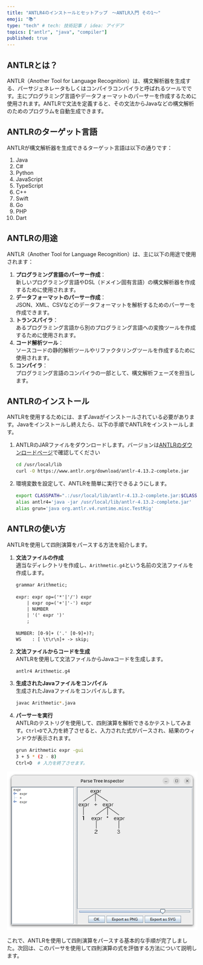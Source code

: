 ```yaml
---
title: "ANTLR4のインストールとセットアップ　〜ANTLR入門 その1〜"
emoji: "📚"
type: "tech" # tech: 技術記事 / idea: アイデア
topics: ["antlr", "java", "compiler"]
published: true
---
```


## ANTLRとは？

ANTLR（Another Tool for Language Recognition）は、構文解析器を生成する、パーサジェネレータもしくはコンパイラコンパイラと呼ばれるツールでです。主にプログラミング言語やデータフォーマットのパーサーを作成するために使用されます。ANTLRで文法を定義すると、その文法からJavaなどの構文解析のためのプログラムを自動生成できます。

## ANTLRのターゲット言語

ANTLRが構文解析器を生成できるターゲット言語は以下の通りです：

1. Java
2. C#
3. Python
4. JavaScript
5. TypeScript
6. C++
7. Swift
8. Go
9. PHP
10. Dart

## ANTLRの用途

ANTLR（Another Tool for Language Recognition）は、主に以下の用途で使用されます：

1. **プログラミング言語のパーサー作成**：  
   新しいプログラミング言語やDSL（ドメイン固有言語）の構文解析器を作成するために使用されます。
2. **データフォーマットのパーサー作成**：  
   JSON、XML、CSVなどのデータフォーマットを解析するためのパーサーを作成できます。
3. **トランスパイラ**：  
   あるプログラミング言語から別のプログラミング言語への変換ツールを作成するために使用されます。
4. **コード解析ツール**：  
   ソースコードの静的解析ツールやリファクタリングツールを作成するために使用されます。
5. **コンパイラ**：  
   プログラミング言語のコンパイラの一部として、構文解析フェーズを担当します。

## ANTLRのインストール

ANTLRを使用するためには、まずJavaがインストールされている必要があります。Javaをインストールし終えたら、以下の手順でANTLRをインストールします。

1. ANTLRのJARファイルをダウンロードします。バージョンは[ANTLRのダウンロードページ](https://www.antlr.org/download.html)で確認してください
   ```sh
   cd /usr/local/lib
   curl -O https://www.antlr.org/download/antlr-4.13.2-complete.jar
   ```
2. 環境変数を設定して、ANTLRを簡単に実行できるようにします。
   ```sh
   export CLASSPATH=".:/usr/local/lib/antlr-4.13.2-complete.jar:$CLASSPATH"
   alias antlr4='java -jar /usr/local/lib/antlr-4.13.2-complete.jar'
   alias grun='java org.antlr.v4.runtime.misc.TestRig'
   ```

## ANTLRの使い方

ANTLRを使用して四則演算をパースする方法を紹介します。

1. **文法ファイルの作成**    
   適当なディレクトリを作成し、`Arithmetic.g4`という名前の文法ファイルを作成します。
   ```antlr:Arithmetic.g4
   grammar Arithmetic;
   
   expr: expr op=('*'|'/') expr
       | expr op=('+'|'-') expr
       | NUMBER
       | '(' expr ')'
       ;
   
   NUMBER: [0-9]+ ('.' [0-9]+)?;
   WS    : [ \t\r\n]+ -> skip;
   ```
2. **文法ファイルからコードを生成**  
   ANTLRを使用して文法ファイルからJavaコードを生成します。
   ```sh
   antlr4 Arithmetic.g4
   ```
3. **生成されたJavaファイルをコンパイル**  
   生成されたJavaファイルをコンパイルします。
   ```sh
   javac Arithmetic*.java
   ```
4. **パーサーを実行**  
   ANTLRのテストリグを使用して、四則演算を解析できるかテストしてみます。`Ctrl+D`で入力を終了させると、入力された式がパースされ、結果のウィンドウが表示されます。
   ```sh
   grun Arithmetic expr -gui
   3 + 5 * (2 - 8)
   Ctrl+D  # 入力を終了させます。
   ```
  ![](/images/antlr-grun-example.png)

これで、ANTLRを使用して四則演算をパースする基本的な手順が完了しました。次回は、このパーサを使用して四則演算の式を評価する方法について説明します。

